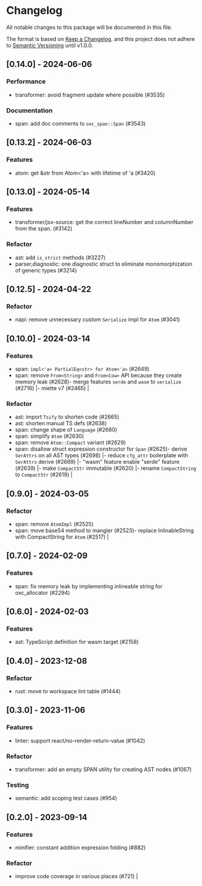 # Changelog

All notable changes to this package will be documented in this file.

The format is based on [Keep a Changelog](https://keepachangelog.com/en/1.0.0/),
and this project does not adhere to [Semantic Versioning](https://semver.org/spec/v2.0.0.html) until v1.0.0.

## [0.14.0] - 2024-06-06

### Performance

* transformer: avoid fragment update where possible (#3535)

### Documentation

* span: add doc comments to `oxc_span::Span` (#3543)

## [0.13.2] - 2024-06-03

### Features

* atom: get &str from Atom<'a> with lifetime of 'a (#3420)

## [0.13.0] - 2024-05-14

### Features

* transformer/jsx-source: get the correct lineNumber and columnNumber from the span. (#3142)

### Refactor

* ast: add `is_strict` methods (#3227)
* parser,diagnostic: one diagnostic struct to eliminate monomorphization of generic types (#3214)

## [0.12.5] - 2024-04-22

### Refactor

* napi: remove unnecessary custom `Serialize` impl for `Atom` (#3041)

## [0.10.0] - 2024-03-14

### Features

* span: `impl<'a> PartialEq<str> for Atom<'a>` (#2649)
* span: remove `From<String>` and `From<Cow>` API because they create memory leak (#2628)- merge features `serde` and `wasm` to `serialize` (#2716) |- miette v7 (#2465) |

### Refactor

* ast: import `Tsify` to shorten code (#2665)
* ast: shorten manual TS defs (#2638)
* span: change shape of `Language` (#2680)
* span: simplify `Atom` (#2630)
* span: remove `Atom::Compact` variant (#2629)
* span: disallow struct expression constructor for `Span` (#2625)- derive `SerAttrs` on all AST types (#2698) |- reduce `cfg_attr` boilerplate with `SerAttrs` derive (#2669) |- "wasm" feature enable "serde" feature (#2639) |- make `CompactStr` immutable (#2620) |- rename `CompactString` to `CompactStr` (#2619) |

## [0.9.0] - 2024-03-05

### Refactor

* span: remove `AtomImpl` (#2525)
* span: move base54 method to mangler (#2523)- replace InlinableString with CompactString for `Atom` (#2517) |

## [0.7.0] - 2024-02-09

### Features

* span: fix memory leak by implementing inlineable string for oxc_allocator (#2294)

## [0.6.0] - 2024-02-03

### Features

* ast: TypeScript definition for wasm target (#2158)

## [0.4.0] - 2023-12-08

### Refactor

* rust: move to workspace lint table (#1444)

## [0.3.0] - 2023-11-06

### Features

* linter: support react/no-render-return-value (#1042)

### Refactor

* transformer: add an empty SPAN utility for creating AST nodes (#1067)

### Testing

* semantic: add scoping test cases (#954)

## [0.2.0] - 2023-09-14

### Features

* minifier: constant addition expression folding (#882)

### Refactor
- improve code coverage in various places (#721) |

